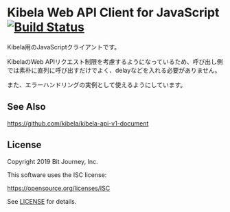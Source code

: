 # Kibela Web API Client for JavaScript [![Build Status](https://travis-ci.org/kibela/kibela-client-js.svg?branch=master)](https://travis-ci.org/kibela/kibela-client-js)

Kibela用のJavaScriptクライアントです。

KibelaのWeb APIリクエスト制限を考慮するようになっているため、呼び出し側では素朴に直列に呼び出すだけでよく、delayなどを入れる必要がありません。

また、エラーハンドリングの実例として使えるようにしています。

## See Also

https://github.com/kibela/kibela-api-v1-document

## License

Copyright 2019 Bit Journey, Inc.

This software uses the ISC license:

https://opensource.org/licenses/ISC

See [LICENSE](./LICENSE) for details.

